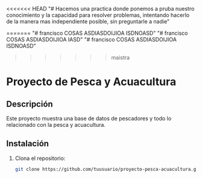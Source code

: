<<<<<<< HEAD
"# Hacemos una practica donde ponemos a pruba nuestro conocimiento y la capacidad para resolver problemas, intentando hacerlo de la manera mas independiente posible, sin preguntarle a nadie" 
 
=======
"# francisco COSAS ASDIASDOIJIOA ISDNOASD" 
"# francisco COSAS ASDIASDOIJIOA IASD" 
"# francisco COSAS ASDIASDOIJIOA ISDNOASD" 
>>>>>>> maistra


# Proyecto de Pesca y Acuacultura

## Descripción
Este proyecto muestra una base de datos de pescadores y todo lo relacionado con la pesca y acuacultura.

## Instalación
1. Clona el repositorio:
   ```bash
   git clone https://github.com/tuusuario/proyecto-pesca-acuacultura.git
